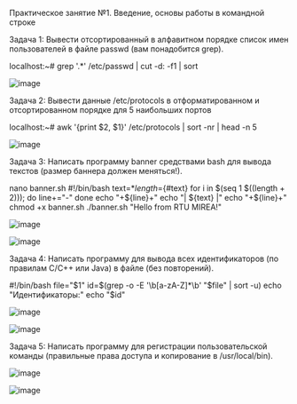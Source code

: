 Практическое занятие №1. Введение, основы работы в командной строке

Задача 1:
Вывести отсортированный в алфавитном порядке список имен пользователей в файле passwd (вам понадобится grep).

localhost:~# grep '.*' /etc/passwd | cut -d: -f1 | sort

![image](https://github.com/user-attachments/assets/b6989411-5b23-436d-b100-76b57abc670e)


Задача 2:
Вывести данные /etc/protocols в отформатированном и отсортированном порядке для 5 наибольших портов

localhost:~# awk '{print $2, $1}' /etc/protocols | sort -nr | head -n 5

![image](https://github.com/user-attachments/assets/4961cec3-1cce-45b9-a0df-391999859716)

Задача 3:
Написать программу banner средствами bash для вывода текстов (размер баннера должен меняться!).

nano banner.sh
#!/bin/bash
text=$*
length=${#text}
for i in $(seq 1 $((length + 2))); do
    line+="-"
done
echo "+${line}+"
echo "| ${text} |"
echo "+${line}+"
chmod +x banner.sh
./banner.sh "Hello from RTU MIREA!"

![image](https://github.com/user-attachments/assets/45a72109-e143-4459-bc00-4a686a958d23)

![image](https://github.com/user-attachments/assets/b9aa48a0-e3bb-44b9-9f93-7b1f511b532a)

Задача 4:
Написать программу для вывода всех идентификаторов (по правилам C/C++ или Java) в файле (без повторений).

#!/bin/bash
file="$1"
id=$(grep -o -E '\b[a-zA-Z]*\b' "$file" | sort -u)
echo "Идентификаторы:"
echo "$id"

![image](https://github.com/user-attachments/assets/5f7e631e-f603-4142-b20b-41a12c86601c)

![image](https://github.com/user-attachments/assets/0299bb08-40c0-4f74-bfa4-c00b1b21e513)


Задача 5:
Написать программу для регистрации пользовательской команды (правильные права доступа и копирование в /usr/local/bin).

![image](https://github.com/user-attachments/assets/3717ec0c-89a9-4e52-8082-352e7604ce40)

![image](https://github.com/user-attachments/assets/0638295b-d063-4f72-9088-a2316b5a9e14)
